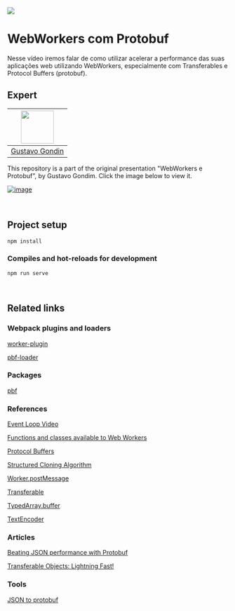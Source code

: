 <img src="https://storage.googleapis.com/golden-wind/experts-club/capa-github.svg" />

# WebWorkers com Protobuf

Nesse vídeo iremos falar de como utilizar acelerar a performance das suas aplicações web utilizando WebWorkers, especialmente com Transferables e Protocol Buffers (protobuf).

## Expert

| [<img src="https://avatars.githubusercontent.com/u/2074685?v=4" width="75px;"/>](https://github.com/ggondim) |
| :-: |
|[Gustavo Gondin](https://github.com/ggondim)|

This repository is a part of the original presentation "WebWorkers e Protobuf", by Gustavo Gondim. Click the image below to view it.

[![image](https://user-images.githubusercontent.com/2074685/125857598-8864ad1f-6319-41f4-9050-57bd20cb94cd.png)](https://docs.google.com/presentation/d/e/2PACX-1vR5HOwby9Sxi-YaGqn4cltGHU0CD14q9wDx-JJESU14ftINb9SBR1aBs3kesJQK205xkgZw5Kci2W0j/pub?start=true&loop=false&delayms=60000)


<br>

## Project setup
```
npm install
```

### Compiles and hot-reloads for development
```
npm run serve
```

<br>

## Related links

### Webpack plugins and loaders

[worker-plugin](https://github.com/GoogleChromeLabs/worker-plugin)

[pbf-loader](https://github.com/trivago/pbf-loader)

### Packages

[pbf](https://github.com/mapbox/pbf)

### References

[Event Loop Video](https://vimeo.com/254947206#t=2364s)

[Functions and classes available to Web Workers](https://developer.mozilla.org/en-US/docs/Web/API/Web_Workers_API/Functions_and_classes_available_to_workers)

[Protocol Buffers](https://developers.google.com/protocol-buffers)

[Structured Cloning Algorithm](https://developer.mozilla.org/en-US/docs/Web/API/Web_Workers_API/Structured_clone_algorithm)

[Worker.postMessage](https://developer.mozilla.org/en-US/docs/Web/API/Worker/postMessage)

[Transferable](https://developer.mozilla.org/en-US/docs/Web/API/Transferable)

[TypedArray.buffer](https://developer.mozilla.org/en-US/docs/Web/JavaScript/Reference/Global_Objects/TypedArray/buffer)

[TextEncoder](https://developer.mozilla.org/en-US/docs/Web/API/TextEncoder)

### Articles

[Beating JSON performance with Protobuf](https://auth0.com/blog/beating-json-performance-with-protobuf/)

[Transferable Objects: Lightning Fast!](https://developers.google.com/web/updates/2011/12/Transferable-Objects-Lightning-Fast)

### Tools

[JSON to protobuf](https://www.site24x7.com/tools/json-to-protobuf.html)
